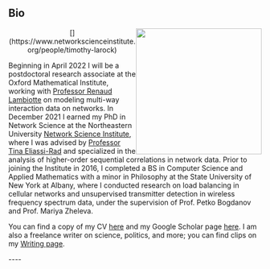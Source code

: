 ## <a name="bio"></a> Bio

<div class="clearfix">
<center>[<img src="https://uploads-ssl.webflow.com/58920a954e6c16dd742902c7/5bc78f7efaca718cb09689bf_timothy-crop.png" height=250 width=250 style="float:right;margin=2px">](https://www.networkscienceinstitute.org/people/timothy-larock)</center>

Beginning in April 2022 I will be a postdoctoral research associate at the Oxford Mathematical Institute, working with [Professor Renaud Lambiotte](https://www.maths.ox.ac.uk/people/renaud.lambiotte) on modeling multi-way interaction data on networks. In December 2021 I earned my PhD in Network Science at the Northeastern University [Network Science Institute](https://www.networkscienceinstitute.org), where I was advised by [Professor Tina Eliassi-Rad](https://www.eliassi.org) and specialized in the analysis of higher-order sequential correlations in network data. Prior to joining the Institute in 2016, I completed a BS in Computer Science and Applied Mathematics with a minor in Philosophy at the State University of New York at Albany, where I conducted research on load balancing in cellular networks and unsupervised transmitter detection in wireless frequency spectrum data, under the supervision of Prof. Petko Bogdanov and Prof. Mariya Zheleva. 

You can find a copy of my CV [here](img/LaRock_Tim_CV.pdf) and my Google Scholar page [here](https://scholar.google.com/citations?user=kAaxRkUAAAAJ&hl=en). I am also a freelance writer on science, politics, and more; you can find clips on my [Writing page](writing/writing.html).
</div>
----

